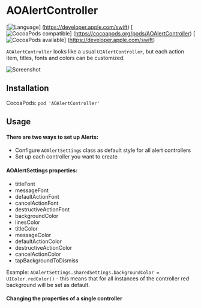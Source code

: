 # AOAlertController
[![Language](http://img.shields.io/badge/language-swift%202.2-brightgreen.svg?style=flat)]
(https://developer.apple.com/swift)
[![CocoaPods compatible](http://img.shields.io/cocoapods/v/AOIntroViewController.svg?style=flat)]
(https://cocoapods.org/pods/AOAlertController)
[![CocoaPods available](http://img.shields.io/badge/available-iOS%208.2-orange.svg)]
(https://developer.apple.com/swift)

`AOAlertController` looks like a usual `UIAlertController`, but each action item, titles, fonts and colors can be customized.

![Screenshot](demo.gif)

## Installation
CocoaPods: 
`pod 'AOAlertController'`

## Usage

#### There are two ways to set up Alerts:
- Configure `AOAlertSettings` class as default style for all alert controllers
- Set up each controller you want to create 

#### AOAlertSettings properties:
- titleFont
- messageFont
- defaultActionFont
- cancelActionFont
- destructiveActionFont
- backgroundColor
- linesColor
- titleColor
- messageColor
- defaultActionColor
- destructiveActionColor
- cancelActionColor
- tapBackgroundToDismiss

Example:
`AOAlertSettings.sharedSettings.backgroundColor = UIColor.redColor()` - this means that for all instances of the controller red background will be set as default.

#### Changing the properties of a single controller
